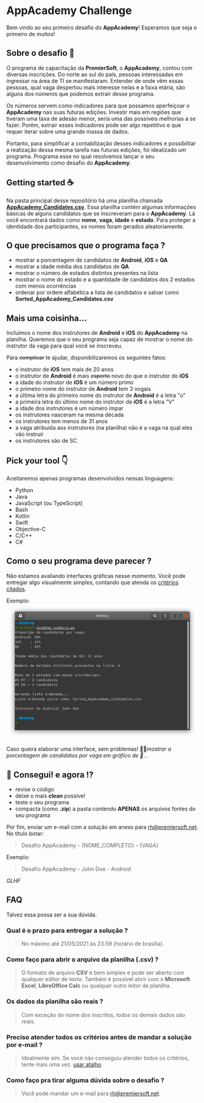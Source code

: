 # AppAcademy Challenge

Bem vindo ao seu primeiro desafio do **AppAcademy**! Esperamos que seja o primeiro de muitos!

## Sobre o desafio 🎯

O programa de capacitação da **PremierSoft**, o **AppAcademy**, contou com diversas inscrições. Do norte ao sul do país, pessoas interessadas em ingressar na área de TI se manifestaram. Entender de onde vêm essas pessoas, qual vaga despertou mais interesse nelas e a faixa etária, são alguns dos números que podemos extrair desse programa.

Os números servem como indicadores para que possamos aperfeiçoar o **AppAcademy** nas suas futuras edições. Investir mais em regiões que tiveram uma taxa de adesão menor, seria uma das possíveis melhorias a se fazer. Porém, extrair esses indicadores pode ser algo repetitivo e que requer iterar sobre uma grande massa de dados.

Portanto, para simplificar a contabilização desses indicadores e possibilitar a realização dessa mesma tarefa nas futuras edições, foi idealizado um programa. Programa esse no qual resolvemos lançar o seu desenvolvimento como desafio do **AppAcademy**.

## Getting started ☕️

Na pasta principal desse repositório há uma planilha chamada [**AppAcademy_Candidates.csv**](./AppAcademy_Candidates.csv). Essa planilha contém algumas informações básicas de alguns candidatos que se inscreveram para o **AppAcademy**. Lá você encontrará dados como **nome**, **vaga**, **idade** e **estado**. Para proteger a identidade dos participantes, os nomes foram gerados aleatoriamente.

## O que precisamos que o programa faça ?

- mostrar a porcentagem de candidatos de **Android**, **iOS** e **QA**
- mostrar a idade média dos candidatos de **QA**
- mostrar o número de estados distintos presentes na lista
- mostrar o nome do estado e a quantidade de candidatos dos 2 estados com menos ocorrências
- ordenar por ordem alfabética a lista de candidatos e salvar como **Sorted_AppAcademy_Candidates.csv**

## Mais uma coisinha...

Incluímos o nome dos instrutores de **Android** e **iOS** do **AppAcademy** na planilha. Queremos que o seu programa seja capaz de mostrar o nome do instrutor da vaga para qual você se inscreveu.

Para ~~complicar~~ te ajudar, disponibilizaremos os seguintes fatos:
- o instrutor de **iOS** tem mais de 20 anos
- o instrutor de **Android** é mais ~~esperto~~ novo do que o instrutor do **iOS**
- a idade do instrutor de **iOS** é um número primo
- o primeiro nome do instrutor de **Android** tem 3 vogais
- a última letra do primeiro nome do instrutor de **Android** é a letra "o"
- a primeira letra do último nome do instrutor de **iOS** é a letra "V"
- a idade dos instrutores é um número ímpar
- os instrutores nasceram na mesma década
- os instrutores tem menos de 31 anos
- a vaga atribuída aos instrutores (na planilha) não é a vaga na qual eles vão instruir
- os instrutores são de SC

## Pick your tool 👇

Aceitaremos apenas programas desenvolvidos nessas linguagens:
- Python
- Java
- JavaScript (ou TypeScript)
- Bash
- Kotlin
- Swift
- Objective-C
- C/C++
- C#

## Como o seu programa deve parecer ?

Não estamos avaliando interfaces gráficas nesse momento. Você pode entregar algo visualmente simples, contando que atenda os [critérios citados](#o-que-precisamos-que-o-programa-faça-).

Exemplo:
![alt text](__assets/py_academy_numbers.png)

Caso queira elaborar uma interface, sem problemas!
🤔💭*mostrar a porcentagem de candidatos por vaga em gráfico de 🍕...*

## 🎉 Consegui! e agora !?

- revise o código
- deixe o mais **clean** possível
- teste o seu programa
- compacta (como **.zip**) a pasta contendo **APENAS** os arquivos fontes do seu programa

Por fim, enviar um e-mail com a solução em anexo para [rh@premiersoft.net](mailto:rh@premiersoft.net). No título botar:
> Desafio AppAcademy - {NOME_COMPLETO} - {VAGA}

Exemplo:
> Desafio AppAcademy - John Doe - Android

*GLHF*

## FAQ

Talvez essa possa ser a sua dúvida.

### Qual é o prazo para entregar a solução ?
> No máximo até 21/05/2021 às 23:59 (horário de brasília).

### Como faço para abrir o arquivo da planilha (.csv) ?
> O formato de arquivo **CSV** é bem simples e pode ser aberto com qualquer editor de texto. Também é possível abrir com o **Microsoft Excel**, **LibreOffice Calc** ou qualquer outro leitor de planilha.

### Os dados da planilha são reais ?
> Com exceção do nome dos inscritos, todos os demais dados são reais.

### Preciso atender todos os critérios antes de mandar a solução por e-mail ?
> Idealmente sim. Se você não conseguiu atender todos os critérios, tente mais uma vez. [usar atalho](#getting-started-%EF%B8%8F)

### Como faço pra tirar alguma dúvida sobre o desafio ?
> Você pode mandar um e-mail para [rh@premiersoft.net](mailto:rh@premiersoft.net).